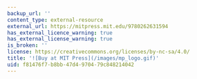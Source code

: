 ```yaml
---
backup_url: ''
content_type: external-resource
external_url: https://mitpress.mit.edu/9780262631594
has_external_licence_warning: true
has_external_license_warning: true
is_broken: ''
license: https://creativecommons.org/licenses/by-nc-sa/4.0/
title: '![Buy at MIT Press](/images/mp_logo.gif)'
uid: f81476f7-b8bb-47d4-9704-79c848214042
---
```

